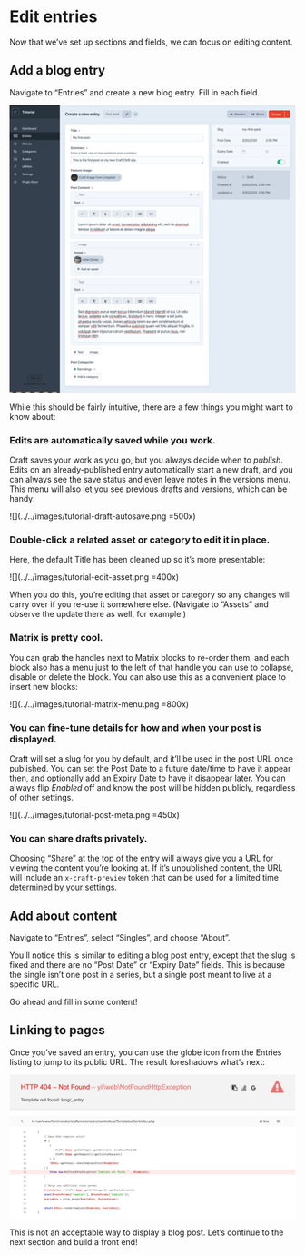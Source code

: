 # Edit entries

Now that we’ve set up sections and fields, we can focus on editing content.

## Add a blog entry

Navigate to “Entries” and create a new blog entry. Fill in each field.

<BrowserShot url="https://localhost:8080/admin/entries/blog/9?draftId=7&fresh=1" :link="false" caption="A complete new blog post ready to be saved.">
<img src="../../images/tutorial-new-entry.png" alt="Screenshot of blog post entry with fields filled in" />
</BrowserShot>

While this should be fairly intuitive, there are a few things you might want to know about:

### **Edits are automatically saved while you work.**  

Craft saves your work as you go, but you always decide when to _publish_. Edits on an already-published entry automatically start a new draft, and you can always see the save status and even leave notes in the versions menu. This menu will also let you see previous drafts and versions, which can be handy:

![](../../images/tutorial-draft-autosave.png =500x)

### Double-click a related asset or category to edit it in place.

Here, the default Title has been cleaned up so it’s more presentable:

![](../../images/tutorial-edit-asset.png =400x)  

When you do this, you’re editing that asset or category so any changes will carry over if you re-use it somewhere else. (Navigate to “Assets” and observe the update there as well, for example.)

### Matrix is pretty cool.  

You can grab the handles next to Matrix blocks to re-order them, and each block also has a menu just to the left of that handle you can use to collapse, disable or delete the block. You can also use this as a convenient place to insert new blocks:  

![](../../images/tutorial-matrix-menu.png =800x)

### You can fine-tune details for how and when your post is displayed.  

Craft will set a slug for you by default, and it’ll be used in the post URL once published. You can set the Post Date to a future date/time to have it appear then, and optionally add an Expiry Date to have it disappear later. You can always flip _Enabled_ off and know the post will be hidden publicly, regardless of other settings.  

![](../../images/tutorial-post-meta.png =450x)

### You can share drafts privately.

Choosing “Share” at the top of the entry will always give you a URL for viewing the content you’re looking at. If it’s unpublished content, the URL will include an `x-craft-preview` token that can be used for a limited time [determined by your settings](https://docs.craftcms.com/v3/config/config-settings.html#defaulttokenduration).

## Add about content

Navigate to “Entries”, select “Singles”, and choose “About”.

You’ll notice this is similar to editing a blog post entry, except that the slug is fixed and there are no “Post Date” or “Expiry Date” fields. This is because the single isn’t one post in a series, but a single post meant to live at a specific URL.

Go ahead and fill in some content!

## Linking to pages

Once you’ve saved an entry, you can use the globe icon from the Entries listing to jump to its public URL. The result foreshadows what’s next:

<BrowserShot url="https://localhost:8080/blog/my-first-post" :link="false" caption="The front end is missing.">
<img src="../../images/tutorial-404.png" alt="Screenshot of public post URL 404" />
</BrowserShot>

This is not an acceptable way to display a blog post. Let’s continue to the next section and build a front end!
